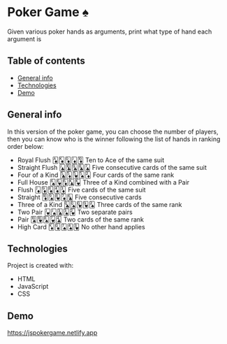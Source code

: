 # Poker Game :spades:

Given various poker hands as arguments, print what type of hand each argument is

## Table of contents
* [General info](#general-info)
* [Technologies](#technologies)
* [Demo](#demo)

## General info
In this version of the poker game, you can choose the number of players, then you can know who is the winner following the list of hands in ranking order below:

- Royal Flush 🃁🃎🃍🃋🃊 Ten to Ace of the same suit
- Straight Flush 🃛🃚🃙🃘🃗 Five consecutive cards of the same suit
- Four of a Kind 🃕🃅🂵🂥🃂 Four cards of the same rank
- Full House 🂦🂶🃆🃞🂾 Three of a Kind combined with a Pair
- Flush 🃋🃉🃈🃄🃃 Five cards of the same suit
- Straight 🃊🂩🂸🃇🃖 Five consecutive cards
- Three of a Kind 🃝🂭🂽🂹🂢 Three cards of the same rank
- Two Pair 🂻🂫🃓🂣🂲 Two separate pairs
- Pair 🂪🂺🂨🂷🃔 Two cards of the same rank
- High Card 🃎🃍🂧🂤🂳 No other hand applies

## Technologies

Project is created with:
- HTML
- JavaScript 
- CSS

## Demo
https://jspokergame.netlify.app
